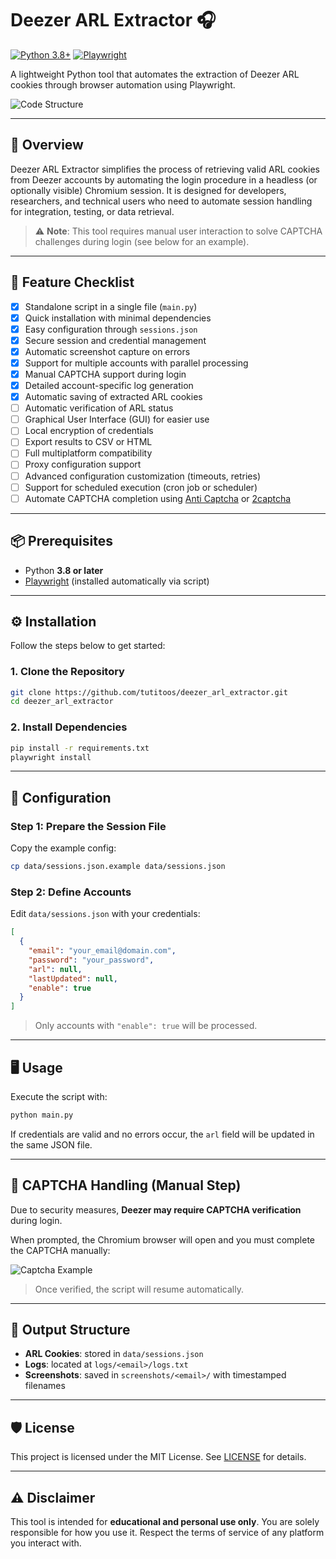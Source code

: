 # Deezer ARL Extractor 🎧

[![Python 3.8+](https://img.shields.io/badge/Python-3.8%2B-blue.svg)](https://www.python.org/)
[![Playwright](https://img.shields.io/badge/Powered%20by-Playwright-45ba4b.svg)](https://playwright.dev/)

A lightweight Python tool that automates the extraction of Deezer ARL cookies through browser automation using Playwright.

![Code Structure](https://img.shields.io/badge/Code%20Structure-Single%20File%20☕-brightgreen)

---

## 📌 Overview

Deezer ARL Extractor simplifies the process of retrieving valid ARL cookies from Deezer accounts by automating the login procedure in a headless (or optionally visible) Chromium session.
It is designed for developers, researchers, and technical users who need to automate session handling for integration, testing, or data retrieval.

> ⚠️ **Note**: This tool requires manual user interaction to solve CAPTCHA challenges during login (see below for an example).

---

## 🚀 Feature Checklist

- [x] Standalone script in a single file (`main.py`)
- [x] Quick installation with minimal dependencies
- [x] Easy configuration through `sessions.json`
- [x] Secure session and credential management
- [x] Automatic screenshot capture on errors
- [x] Support for multiple accounts with parallel processing
- [x] Manual CAPTCHA support during login
- [x] Detailed account-specific log generation
- [x] Automatic saving of extracted ARL cookies
- [ ] Automatic verification of ARL status
- [ ] Graphical User Interface (GUI) for easier use
- [ ] Local encryption of credentials
- [ ] Export results to CSV or HTML
- [ ] Full multiplatform compatibility
- [ ] Proxy configuration support
- [ ] Advanced configuration customization (timeouts, retries)
- [ ] Support for scheduled execution (cron job or scheduler)
- [ ] Automate CAPTCHA completion using [Anti Captcha](https://anti-captcha.com) or [2captcha](https://2captcha.com)

---

## 📦 Prerequisites

- Python **3.8 or later**
- [Playwright](https://playwright.dev/python/) (installed automatically via script)

---

## ⚙️ Installation

Follow the steps below to get started:

### 1. Clone the Repository
```bash
git clone https://github.com/tutitoos/deezer_arl_extractor.git
cd deezer_arl_extractor
```

### 2. Install Dependencies
```bash
pip install -r requirements.txt
playwright install
```

---

## 🔧 Configuration

### Step 1: Prepare the Session File
Copy the example config:
```bash
cp data/sessions.json.example data/sessions.json
```

### Step 2: Define Accounts
Edit `data/sessions.json` with your credentials:
```json
[
  {
    "email": "your_email@domain.com",
    "password": "your_password",
    "arl": null,
    "lastUpdated": null,
    "enable": true
  }
]
```

> Only accounts with `"enable": true` will be processed.

---

## 🖥️ Usage

Execute the script with:

```bash
python main.py
```

If credentials are valid and no errors occur, the `arl` field will be updated in the same JSON file.

---

## 🧩 CAPTCHA Handling (Manual Step)

Due to security measures, **Deezer may require CAPTCHA verification** during login.

When prompted, the Chromium browser will open and you must complete the CAPTCHA manually:

![Captcha Example](https://i.imgur.com/PhzNXVt.png)

> Once verified, the script will resume automatically.

---

## 📂 Output Structure

- **ARL Cookies**: stored in `data/sessions.json`
- **Logs**: located at `logs/<email>/logs.txt`
- **Screenshots**: saved in `screenshots/<email>/` with timestamped filenames

---

## 🛡️ License

This project is licensed under the MIT License. See [LICENSE](LICENSE) for details.

---

## ⚠️ Disclaimer

This tool is intended for **educational and personal use only**.
You are solely responsible for how you use it. Respect the terms of service of any platform you interact with.
